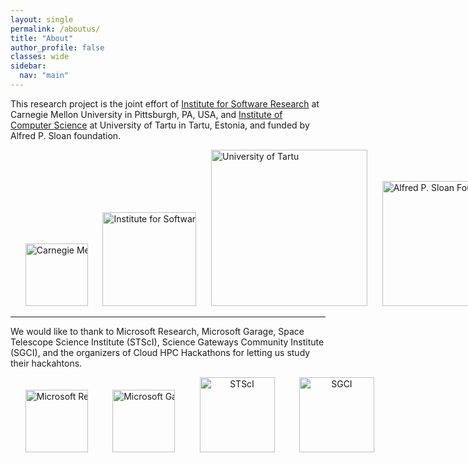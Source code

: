 ```yaml
---
layout: single
permalink: /aboutus/
title: "About"
author_profile: false
classes: wide
sidebar:
  nav: "main"
---
```

<style>
  .ul-1 {
      white-space: nowrap;
      list-style-type: none;
  }
  .li-1 {
    display: inline-block;
  }
</style>
<!-- Based on our empirical study of 14 hackathons including:
- a large-scale corporate hackathon by Microsoft,
- events hosted by universities, and
- events hosted by scientific communities including three hack days at STScI, <br>
we provide a "<strong>hackathon planning kit</strong>" for different types of hackathons as well as other resources which we think are useful for hackathon planning.
<br>

<hr> -->
This research project is the joint effort of [Institute for Software Research][1] at Carnegie Mellon University in Pittsburgh, PA, USA, and [Institute of Computer Science][2] at University of Tartu in Tartu, Estonia, and funded by Alfred P. Sloan foundation.
<div>
<ul class="ul-1">
    <li class="li-1"><img src="/hackathon-planning-kit/images/cmu.jpg" alt="Carnegie Mellon University" style="width: 100px; height: auto;"></li>
    <li class="li-1">&nbsp;&nbsp;&nbsp;&nbsp;</li>
    <li class="li-1"><img src="/hackathon-planning-kit/images/isr.jpg" alt="Institute for Software Research" style="width: 150px; height: auto;"></li>
    <li class="li-1">&nbsp;&nbsp;&nbsp;&nbsp;</li>
    <li class="li-1"><img src="/hackathon-planning-kit/images/tartu.png" alt="University of Tartu" style="width: 250px; height: auto"></li>
    <li class="li-1">&nbsp;&nbsp;&nbsp;&nbsp;</li>
    <li class="li-1"><img src="/hackathon-planning-kit/images/sloan.png" alt="Alfred P. Sloan Foundation" style="width: 200px; height: auto;"></li>
</ul>
</div>

<hr>
<p>We would like to thank to Microsoft Research, Microsoft Garage, Space Telescope Science Institute (STScI), Science Gateways Community Institute (SGCI), and the organizers of Cloud HPC Hackathons for letting us study their hackahtons.</p>
<div style="text-align: center;">
  <ul class="ul-1">
    <li class="li-1"><img src="/hackathon-planning-kit/images/msft-research.jpg" alt="Microsoft Research" style="width:100px;height:auto;"></li>
    <li class="li-1">&nbsp;&nbsp;&nbsp;&nbsp;&nbsp;&nbsp;&nbsp;&nbsp;</li>
    <li class="li-1"><img src="/hackathon-planning-kit/images/msft-garage.jpg" alt="Microsoft Garage" style="width:100px;height:auto;"></li>
    <li class="li-1">&nbsp;&nbsp;&nbsp;&nbsp;&nbsp;&nbsp;&nbsp;&nbsp;</li>
    <li class="li-1"><img src="/hackathon-planning-kit/images/stsci.jpg" alt="STScI" style="width:120px;height:auto;"></li>
    <li class="li-1">&nbsp;&nbsp;&nbsp;&nbsp;&nbsp;&nbsp;&nbsp;&nbsp;</li>
    <li class="li-1"><img src="/hackathon-planning-kit/images/sgci.jpg" alt="SGCI" style="width:120px;height:auto;"></li>
  </ul>
</div>

[1]:  https://www.isri.cmu.edu/
[2]:  https://www.cs.ut.ee/en
